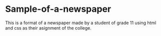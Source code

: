 # Sample-of-a-newspaper

This is a format of a newspaper made by a student of grade 11 using html and css as their asignment of the college.
